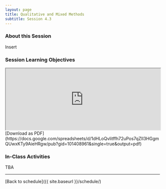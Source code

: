 ```yaml
---
layout: page
title: Qualitative and Mixed Methods
subtitle: Session 4.3
---
```


### About this Session

Insert

### Session Learning Objectives
<iframe width="100%" height="200" src="https://docs.google.com/spreadsheets/d/1dHLoQvlitffh72uPos7qZII3HGgmQUwxKTy9AieHRgw/pubhtml?gid=101408961&amp;single=true&amp;widget=true&amp;headers=false"></iframe>
[Download as PDF](https://docs.google.com/spreadsheets/d/1dHLoQvlitffh72uPos7qZII3HGgmQUwxKTy9AieHRgw/pub?gid=101408961&single=true&output=pdf)

### In-Class Activities

TBA

* * *

[Back to schedule]({{ site.baseurl }}/schedule/)